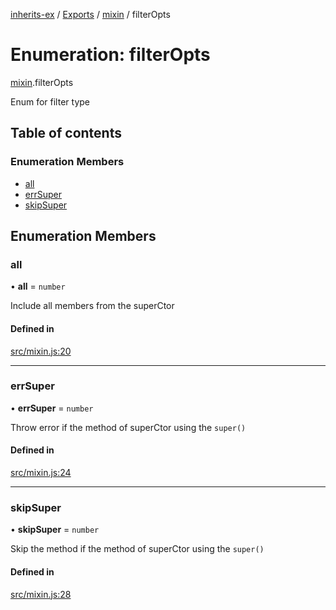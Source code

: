 [inherits-ex](../README.md) / [Exports](../modules.md) / [mixin](../modules/mixin.md) / filterOpts

# Enumeration: filterOpts

[mixin](../modules/mixin.md).filterOpts

Enum for filter type

## Table of contents

### Enumeration Members

- [all](mixin.filterOpts.md#all)
- [errSuper](mixin.filterOpts.md#errsuper)
- [skipSuper](mixin.filterOpts.md#skipsuper)

## Enumeration Members

### all

• **all** = `number`

Include all members from the superCtor

#### Defined in

[src/mixin.js:20](https://github.com/snowyu/inherits-ex.js/blob/716ae31/src/mixin.js#L20)

___

### errSuper

• **errSuper** = `number`

Throw error if the method of superCtor using the `super()`

#### Defined in

[src/mixin.js:24](https://github.com/snowyu/inherits-ex.js/blob/716ae31/src/mixin.js#L24)

___

### skipSuper

• **skipSuper** = `number`

Skip the method if the method of superCtor using the `super()`

#### Defined in

[src/mixin.js:28](https://github.com/snowyu/inherits-ex.js/blob/716ae31/src/mixin.js#L28)

